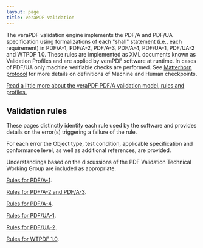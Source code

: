 ```yaml
---
layout: page
title: veraPDF Validation
---
```


The veraPDF validation engine implements the PDF/A and PDF/UA specification using formalizations of each "shall" statement (i.e., each requirement) in PDF/A-1, PDF/A-2, PDF/A-3, PDF/A-4, PDF/UA-1, PDF/UA-2 and WTPDF 1.0. These rules are implemented as XML documents known as Validation Profiles and are applied by veraPDF software at runtime. In cases of PDF/UA only machine verifiable checks are performed. See [Matterhorn protocol](https://pdfa.org/resource/the-matterhorn-protocol/) for more details on definitions of Machine and Human checkpoints.

[Read a little more about the veraPDF PDF/A validation model, rules and profiles.](./rules)

Validation rules
----------------
These pages distinctly identify each rule used by the software and provides details on the error(s) triggering a failure of the rule.

For each error the Object type, test condition, applicable specification and conformance level, as well as additional references, are provided.

Understandings based on the discussions of the PDF Validation Technical Working Group are included as appropriate.

[Rules for PDF/A-1](https://github.com/veraPDF/veraPDF-validation-profiles/wiki/PDFA-Part-1-rules/).

[Rules for PDF/A-2 and PDF/A-3](https://github.com/veraPDF/veraPDF-validation-profiles/wiki/PDFA-Parts-2-and-3-rules/).

[Rules for PDF/A-4](https://github.com/veraPDF/veraPDF-validation-profiles/wiki/PDFA-Part-4-rules/).

[Rules for PDF/UA-1](https://github.com/veraPDF/veraPDF-validation-profiles/wiki/PDFUA-Part-1-rules/).

[Rules for PDF/UA-2](https://github.com/veraPDF/veraPDF-validation-profiles/wiki/PDFUA-Part-2-rules/).

[Rules for WTPDF 1.0](https://github.com/veraPDF/veraPDF-validation-profiles/wiki/WTPDF-1.0-rules/).
